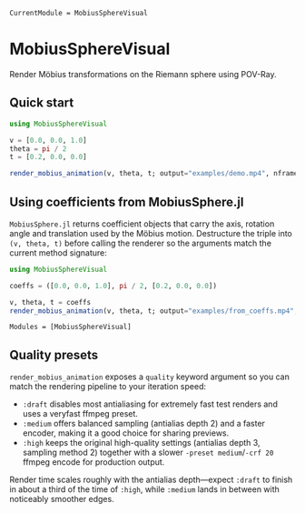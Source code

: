 ```@meta
CurrentModule = MobiusSphereVisual
```

# MobiusSphereVisual

Render Möbius transformations on the Riemann sphere using POV-Ray.

## Quick start

```julia
using MobiusSphereVisual

v = [0.0, 0.0, 1.0]
theta = pi / 2
t = [0.2, 0.0, 0.0]

render_mobius_animation(v, theta, t; output="examples/demo.mp4", nframes=120)
```

## Using coefficients from MobiusSphere.jl

`MobiusSphere.jl` returns coefficient objects that carry the axis, rotation angle and translation used by the Möbius motion. Destructure the triple into `(v, theta, t)` before calling the renderer so the arguments match the current method signature:

```julia
using MobiusSphereVisual

coeffs = ([0.0, 0.0, 1.0], pi / 2, [0.2, 0.0, 0.0])

v, theta, t = coeffs
render_mobius_animation(v, theta, t; output="examples/from_coeffs.mp4", nframes=120)
```

```@autodocs
Modules = [MobiusSphereVisual]
```

## Quality presets

`render_mobius_animation` exposes a `quality` keyword argument so you can match
the rendering pipeline to your iteration speed:

- `:draft` disables most antialiasing for extremely fast test renders and uses a
  veryfast ffmpeg preset.
- `:medium` offers balanced sampling (antialias depth 2) and a faster encoder,
  making it a good choice for sharing previews.
- `:high` keeps the original high-quality settings (antialias depth 3, sampling
  method 2) together with a slower `-preset medium`/`-crf 20` ffmpeg encode for
  production output.

Render time scales roughly with the antialias depth—expect `:draft` to finish in
about a third of the time of `:high`, while `:medium` lands in between with
noticeably smoother edges.
